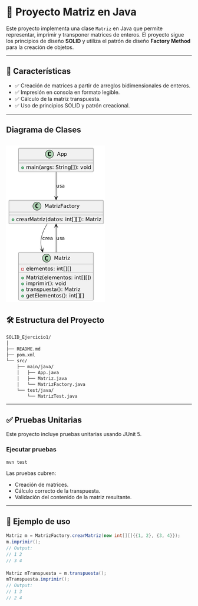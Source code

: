 # 📐 Proyecto Matriz en Java

Este proyecto implementa una clase `Matriz` en Java que permite representar, imprimir y transponer matrices de enteros. El proyecto sigue los principios de diseño **SOLID** y utiliza el patrón de diseño **Factory Method** para la creación de objetos.

---

## 🧠 Características

- ✅ Creación de matrices a partir de arreglos bidimensionales de enteros.
- ✅ Impresión en consola en formato legible.
- ✅ Cálculo de la matriz transpuesta.
- ✅ Uso de principios SOLID y patrón creacional.

---
## Diagrama de Clases
![img.png](img.png)
---

## 🛠 Estructura del Proyecto

```plaintext
SOLID_Ejercicio1/
│
├── README.md
├── pom.xml
└── src/
    ├── main/java/
    │   ├── App.java
    │   ├── Matriz.java
    │   └── MatrizFactory.java
    └── test/java/
        └── MatrizTest.java

```
---
## ✅ Pruebas Unitarias

Este proyecto incluye pruebas unitarias usando JUnit 5.

### Ejecutar pruebas
```plaintext
mvn test
```
Las pruebas cubren:

- Creación de matrices.
- Cálculo correcto de la transpuesta.
- Validación del contenido de la matriz resultante.

---

## 🧪 Ejemplo de uso

```java
Matriz m = MatrizFactory.crearMatriz(new int[][]{{1, 2}, {3, 4}});
m.imprimir();
// Output:
// 1 2
// 3 4

Matriz mTranspuesta = m.transpuesta();
mTranspuesta.imprimir();
// Output:
// 1 3
// 2 4
